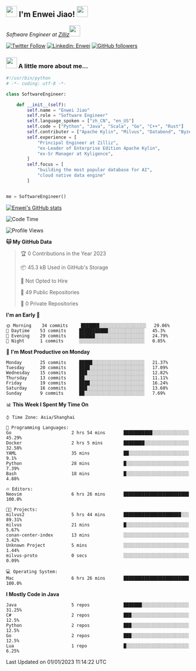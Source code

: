 <h2><img src="https://emojis.slackmojis.com/emojis/images/1531849430/4246/blob-sunglasses.gif?1531849430" width="30"/> I'm  Enwei Jiao! <img src="https://media.giphy.com/media/juBt25nT1KGys/giphy.gif" width=30> </h2>
<!-- <img align='right' src="https://media.giphy.com/media/M9gbBd9nbDrOTu1Mqx/giphy.gif" width="230"> -->
<p><em>Software Engineer at <a href="https://zilliz.com/">Zilliz</a><img src="https://media.giphy.com/media/WUlplcMpOCEmTGBtBW/giphy.gif" width="30"></em></p>

[![Twitter Follow](https://img.shields.io/twitter/follow/misteranmol?label=Follow)](https://twitter.com/intent/follow?screen_name=EnweiJiao)
[![Linkedin: Enwei](https://img.shields.io/badge/-enwei-blue?style=&logo=Linkedin&logoColor=white&link=https://www.linkedin.com/in/enwei-jiao-41192a97)](https://www.linkedin.com/in/enwei-jiao-41192a97/)
[![GitHub followers](https://img.shields.io/github/followers/jiaoew1991?label=Follow&style=social)](https://github.com/jiaoew1991)


### <img src="https://media.giphy.com/media/VgCDAzcKvsR6OM0uWg/giphy.gif" width="30"> A little more about me...  

```python
#!/usr/bin/python
# -*- coding: utf-8 -*-

class SoftwareEngineer:

    def __init__(self):
        self.name = "Enwei Jiao"
        self.role = "Software Engineer"
        self.language_spoken = ["zh_CN", "en_US"]
        self.code = ["Python", "Java", "Scala", "Go", "C++", "Rust"]
        self.contributer = ["Apache Kylin", "Milvus", "Databend", "Byzer-Lang"]
        self.experience = [
            "Principal Engineer at Zilliz",
            "ex-Leader of Enterprise Edition Apache Kylin",
            "ex-Sr Manager at Kyligence",
        ]
        self.focus = [
            "building the most popular database for AI",
            "cloud native data engine"
        ]


me = SoftwareEngineer()
```

[![Enwei's GitHub stats](https://github-readme-stats.vercel.app/api?username=jiaoew1991&count_private=true&show_icons=true)](https://github.com/jiaoew1991/jiaoew1991)

<!-- [![Top Langs](https://github-readme-stats.vercel.app/api/top-langs/?username=jiaoew1991&layout=compact)](https://github.com/jiaoew1991/jiaoew1991) -->

<!--START_SECTION:waka-->
![Code Time](http://img.shields.io/badge/Code%20Time-395%20hrs%2047%20mins-blue)

![Profile Views](http://img.shields.io/badge/Profile%20Views-1-blue)

**🐱 My GitHub Data** 

> 🏆 0 Contributions in the Year 2023
 > 
> 📦 45.3 kB Used in GitHub's Storage 
 > 
> 🚫 Not Opted to Hire
 > 
> 📜 49 Public Repositories 
 > 
> 🔑 0 Private Repositories  
 > 
**I'm an Early 🐤** 

```text
🌞 Morning    34 commits     ███████░░░░░░░░░░░░░░░░░░   29.06% 
🌆 Daytime    53 commits     ███████████░░░░░░░░░░░░░░   45.3% 
🌃 Evening    29 commits     ██████░░░░░░░░░░░░░░░░░░░   24.79% 
🌙 Night      1 commits      ░░░░░░░░░░░░░░░░░░░░░░░░░   0.85%

```
📅 **I'm Most Productive on Monday** 

```text
Monday       25 commits     █████░░░░░░░░░░░░░░░░░░░░   21.37% 
Tuesday      20 commits     ████░░░░░░░░░░░░░░░░░░░░░   17.09% 
Wednesday    15 commits     ███░░░░░░░░░░░░░░░░░░░░░░   12.82% 
Thursday     13 commits     ██░░░░░░░░░░░░░░░░░░░░░░░   11.11% 
Friday       19 commits     ████░░░░░░░░░░░░░░░░░░░░░   16.24% 
Saturday     16 commits     ███░░░░░░░░░░░░░░░░░░░░░░   13.68% 
Sunday       9 commits      ██░░░░░░░░░░░░░░░░░░░░░░░   7.69%

```


📊 **This Week I Spent My Time On** 

```text
⌚︎ Time Zone: Asia/Shanghai

💬 Programming Languages: 
Go                       2 hrs 54 mins       ███████████░░░░░░░░░░░░░░   45.29% 
Docker                   2 hrs 5 mins        ████████░░░░░░░░░░░░░░░░░   32.58% 
YAML                     35 mins             ██░░░░░░░░░░░░░░░░░░░░░░░   9.1% 
Python                   28 mins             █░░░░░░░░░░░░░░░░░░░░░░░░   7.39% 
Bash                     18 mins             █░░░░░░░░░░░░░░░░░░░░░░░░   4.88%

🔥 Editors: 
Neovim                   6 hrs 26 mins       █████████████████████████   100.0%

🐱‍💻 Projects: 
milvus2                  5 hrs 44 mins       ██████████████████████░░░   89.31% 
milvus                   21 mins             █░░░░░░░░░░░░░░░░░░░░░░░░   5.67% 
conan-center-index       13 mins             ░░░░░░░░░░░░░░░░░░░░░░░░░   3.42% 
Unknown Project          5 mins              ░░░░░░░░░░░░░░░░░░░░░░░░░   1.44% 
milvus-proto             0 secs              ░░░░░░░░░░░░░░░░░░░░░░░░░   0.09%

💻 Operating System: 
Mac                      6 hrs 26 mins       █████████████████████████   100.0%

```

**I Mostly Code in Java** 

```text
Java                     5 repos             ███████░░░░░░░░░░░░░░░░░░   31.25% 
C#                       2 repos             ███░░░░░░░░░░░░░░░░░░░░░░   12.5% 
Python                   2 repos             ███░░░░░░░░░░░░░░░░░░░░░░   12.5% 
Go                       2 repos             ███░░░░░░░░░░░░░░░░░░░░░░   12.5% 
Lua                      1 repo              █░░░░░░░░░░░░░░░░░░░░░░░░   6.25%

```



 Last Updated on 01/01/2023 11:14:22 UTC
<!--END_SECTION:waka-->
